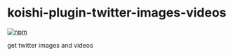 # koishi-plugin-twitter-images-videos

[![npm](https://img.shields.io/npm/v/koishi-plugin-twitter-images-videos?style=flat-square)](https://www.npmjs.com/package/koishi-plugin-twitter-images-videos)

get twitter images and videos
